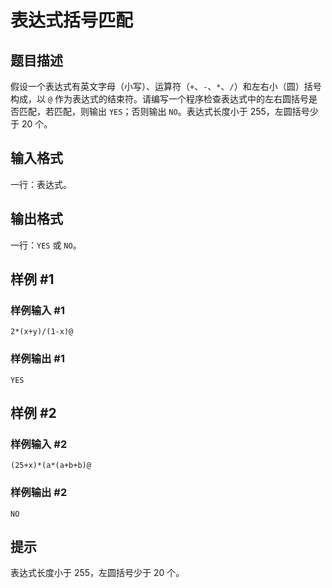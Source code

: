 # 表达式括号匹配

## 题目描述

假设一个表达式有英文字母（小写）、运算符（`+`、`-`、`*`、`/`）和左右小（圆）括号构成，以 `@` 作为表达式的结束符。请编写一个程序检查表达式中的左右圆括号是否匹配，若匹配，则输出 `YES`；否则输出 `NO`。表达式长度小于 $255$，左圆括号少于 $20$ 个。

## 输入格式

一行：表达式。

## 输出格式

一行：`YES` 或 `NO`。

## 样例 #1

### 样例输入 #1

```
2*(x+y)/(1-x)@
```

### 样例输出 #1

```
YES
```

## 样例 #2

### 样例输入 #2

```
(25+x)*(a*(a+b+b)@
```

### 样例输出 #2

```
NO
```

## 提示

表达式长度小于 $255$，左圆括号少于 $20$ 个。